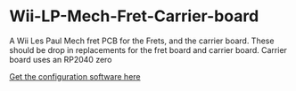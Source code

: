 # Wii-LP-Mech-Fret-Carrier-board
A Wii Les Paul Mech fret PCB for the Frets, and the carrier board. These should be drop in replacements for the fret board and carrier board. Carrier board uses an RP2040 zero

[Get the configuration software here](https://github.com/Santroller/guitar-configurator/releases)
